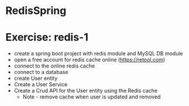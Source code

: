 # RedisSpring

# Exercise: redis-1

* create a spring boot project with redis module and MySQL DB module
* open a free account for redis cache online (https://retool.com)
* connect to the online redis cache
* connect to a database 
* create User entity
* Create a User Service
* Create a Crud API for the User entity using the Redis cache	
	* Note - remove cache when user is updated and removed
